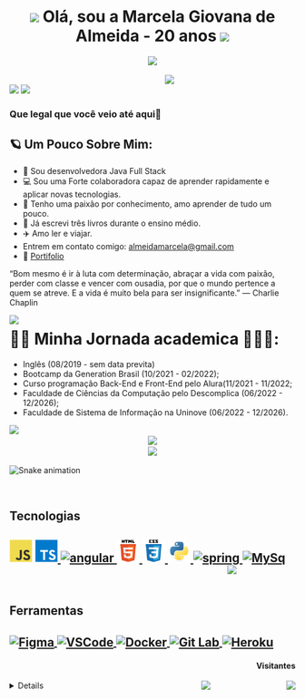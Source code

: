 <h1 align="center"><img src="https://media1.giphy.com/media/zvkNmscQtlgjmg5K4i/giphy.gif?cid=ecf05e47qdpae0mz8fqkh3a2ahtg3657wogt48rn4aqnxthd&rid=giphy.gif&ct=s" width="40"/> Olá, sou a Marcela Giovana de Almeida - 20 anos  <img src="https://media3.giphy.com/media/kEKgllhsCcUtGlSHvP/giphy.gif?cid=ecf05e47rrfqez4tjcmbhok7x6ckm4m1c0s3i5jv53bki68j&rid=giphy.gif&ct=s" width="50"/></h1>

<p align="center">
  <a href="https://github.com/almeidamarcelah/readme-typing-svg"><img src="https://readme-typing-svg.herokuapp.com/?lines=Full-stack%20web%20developer;Always%20learning%20new%20things&font=Fira%20Code&center=true&width=440&height=45&color=f75c7e&vCenter=true&size=22"  ></a>
</p>
<!-- <img align='right' src="https://media.giphy.com/media/M9gbBd9nbDrOTu1Mqx/giphy.gif" width="230">
 -->
<img align='right' src="https://media.giphy.com/media/tbWCM4AHfjiIa7RV7K/giphy.gif" width="230">


<br>
<div> 
  <a href="https://www.instagram.com/asterion_mah" target="_blank"><img src="https://cdn-icons-png.flaticon.com/24/174/174855.png" target="_blank"></a>
  <a href="https://www.linkedin.com/in/marcela-almeida-094291175" target="_blank"><img src="https://cdn-icons-png.flaticon.com/24/1384/1384072.png" target="_blank"></a> 
</div>

### Que legal que você veio até aqui🤩


## 🪐 Um Pouco Sobre Mim:
- 🔭 Sou desenvolvedora Java Full Stack
- 💻 Sou uma Forte colaboradora capaz de aprender rapidamente e aplicar novas tecnologias.
- 🧠 Tenho uma paixão por conhecimento, amo aprender de tudo um pouco.
- 📖 Já escrevi três livros durante o ensino médio.
- ✈️ Amo ler e viajar.
- Entrem em contato comigo: almeidamarcela@gmail.com
- 📰 [Portifolio](https://almeidamarcelah.netlify.app/)


<!-- <img src = "https://img2.gratispng.com/20180527/yuh/kisspng-drawing-doodle-sketch-5b0a529aeeb6a6.8906560015274031629778.jpg"  width="40" height="40" /> -->


“Bom mesmo é ir à luta com determinação, abraçar a vida com paixão, perder com classe e vencer com ousadia, por que o mundo pertence a quem se atreve. E a vida é muito bela para ser insignificante.”
― Charlie Chaplin 



<!-- <img src = "https://img2.gratispng.com/20180527/yuh/kisspng-drawing-doodle-sketch-5b0a529aeeb6a6.8906560015274031629778.jpg"  width="40" height="40" /> -->


<img align='left' src="https://media0.giphy.com/media/eMJXDJqSOVzQjFJ8Wv/giphy.gif?cid=ecf05e47jdjjqxcx1f5w8kiexc7lijmkxcsjer6abh2ekyi8&rid=giphy.gif&ct=s" width="230">

# ✍🏽 Minha Jornada academica 👩🏽‍🎓:
- Inglês (08/2019 - sem data previta)
- Bootcamp da Generation Brasil (10/2021 - 02/2022);
- Curso programação Back-End e Front-End pelo Alura(11/2021 - 11/2022;
- Faculdade de Ciências da Computação pelo Descomplica (06/2022 - 12/2026);
- Faculdade de Sistema de Informação na Uninove (06/2022 - 12/2026).



<!-- <img src = "https://img2.gratispng.com/20180527/yuh/kisspng-drawing-doodle-sketch-5b0a529aeeb6a6.8906560015274031629778.jpg"  width="40" height="40" /> -->


  <div >
  <a href="https://github.com/AlmeidaMArcelah">
  <img height = "180em" src = "https://github-readme-stats.vercel.app/api?username=AlmeidaMArcelah&show_icons=true&theme=radical&include_all_commits=true&count_private=true" />
    <div align="center">
  <img height = "180em" src = "https://github-readme-stats.vercel.app/api/top-langs/?username=AlmeidaMArcelah&layout=compact&langs_count=7&theme=radical" />
    </div>
    </div >
  <div align="center">
   <a href="https://github.com/brunalsilva/React-Projeto-Integrador">
      <!-- Change the `github-readme-stats.anuraghazra1.vercel.app` to `github-readme-stats.vercel.app`  -->
      <img  src="https://github-readme-stats.vercel.app/api/pin/?username=Teethew&repo=ProjetoIntegrador&theme=midnight-purple" />
    </a> 
  </div>
  
  
    
 
  ![Snake animation](https://github.com/codethi/codethi/blob/output/github-contribution-grid-snake.svg)
    
    
  <div style="display: inline_block"><br>
   <h2  > Tecnologias <h2>
     
  <a href="https://developer.mozilla.org/en-US/docs/Web/JavaScript" target="_blank"> <img src="https://raw.githubusercontent.com/devicons/devicon/master/icons/javascript/javascript-original.svg" alt="javascript" width="40" height="40"/></a>
<a href="https://www.typescriptlang.org/" target="_blank"> <img src="https://raw.githubusercontent.com/devicons/devicon/master/icons/typescript/typescript-original.svg" alt="typescript" width="40" height="40"/> </a>
<a href="https://angular.io" target="_blank"> <img src="https://angular.io/assets/images/logos/angular/angular.svg" alt="angular" width="40" height="40"/> </a>
<a href="https://www.w3.org/html/" target="_blank"> <img src="https://raw.githubusercontent.com/devicons/devicon/master/icons/html5/html5-original-wordmark.svg" alt="html5" width="40" height="40"/> </a> 
<a href="https://www.w3schools.com/css/" target="_blank"> <img src="https://raw.githubusercontent.com/devicons/devicon/master/icons/css3/css3-original-wordmark.svg" alt="css3" width="40" height="40"/> </a>
<a href="https://www.python.org" target="_blank"> <img src="https://raw.githubusercontent.com/devicons/devicon/master/icons/python/python-original.svg" alt="python" width="40" height="40"/> </a> <a href="https://spring.io/" target="_blank"> <img src="https://www.vectorlogo.zone/logos/springio/springio-icon.svg" alt="spring" width="40" height="40"/>
    <img align='right' src="https://gist.github.com/ManulMax/2d20af60d709805c55fd784ca7cba4b9/raw/bcfeac7604f674ace63623106eb8bb8471d844a6/github.gif" width="120 "></a>
  <a href="https://www.mysql.com/" target="_blank"> <img src="https://www.vectorlogo.zone/logos/mysql/mysql-icon.svg" alt="MySq" width="40" height="40"/> </a>
  
 </div>

<!--      <a href="https://www.figma.com/" target="_blank"> <img src="https://www.vectorlogo.zone/logos/figma/figma-icon.svg" alt="figma" width="40" height="40"/> </a>  -->
     
     
     
</div>
 
     
  <div style="display: inline_block"><br>
   <h2  > Ferramentas <h2>
<!--       <a href="https://www.figma.com/" target="_blank"> <img src="https://www.vectorlogo.zone/logos/figma/figma-icon.svg" alt="figma" width="40" height="40"/> </a>  -->
      <a href="https://www.figma.com/" target="_blank"><img align="center" alt="Figma" height="50" width="50" src="https://cdn.jsdelivr.net/gh/devicons/devicon/icons/figma/figma-original.svg"> </a>
      <a href="https://code.visualstudio.com/" target="_blank"><img align="center" alt="VSCode" height="50" width="50" src="https://cdn.jsdelivr.net/gh/devicons/devicon/icons/vscode/vscode-original.svg"> <a/>
      <a href="https://www.docker.com/" target="_blank"><img align="center" alt="Docker" height="50" width="50" src="https://cdn.jsdelivr.net/gh/devicons/devicon/icons/docker/docker-original-wordmark.svg"> <a/>
      <a href="https://gitlab.com/" target="_blank"><img align="center" alt="Git Lab" height="50" width="50" src="https://cdn.jsdelivr.net/gh/devicons/devicon/icons/git/git-original.svg" > <a/>
      <a href="https://www.heroku.com/" target="_blank"><img align="center" alt="Heroku" height="50" width="50" src="https://cdn.jsdelivr.net/gh/devicons/devicon/icons/heroku/heroku-plain.svg" > <a/>



     







</div>

     
     
     
     
  <div>  
  <h4 align="right"> Visitantes </h4>
  <img align="right" src="https://profile-counter.glitch.me/almeidamarcelah/count.svg">
   </div> 
 
</div>
 
        
        
<img align='right' src="https://media.giphy.com/media/YmunwAcgeZJaH49CrT/giphy.gif" width="150">
 
 
 
 
 
 <details>
 
   
   
  <br>

  
 <p align="center">
<img src="https://raw.githubusercontent.com/brunalsilva/React-Projeto-Integrador/73e23837d743c0bb5b7ad54899f9fb4a5a5bed1d/src/Componentes%20gr%C3%A1ficos/logo-extenso.svg" style="width: 25%;">
  
</p>  
   
    
<!--    -  📰 [Climatika](https://climatika-store.netlify.app/) -->


    
    
<h4 align="center">  Projeto Desenvolvido durante o bootcamp da Generation Brasil   </H4>

<h4> E-commerce voltado a produzir um ambiente confiavel para mulheres empreendedoras, e suas clientes. </H4>
  
  

<h1  align="center"> Desenvolvedora web</H1>
  
   
   👨‍💻Desenvolvedora Full Stack jr apaixonada por aprender e busco obter experiência em diversas linguagens. 📚


</div>
 
 </details>
